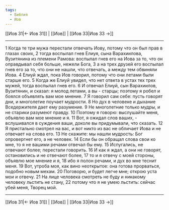 ```yaml
---
tags:
  - Библия
  - Иов
---
```

[[Иов 31|← Иов 31]] | [[Иов]] | [[Иов 33|Иов 33 →]]

---
1 Когда те три мужа перестали отвечать Иову, потому что он был прав в глазах своих,
2 тогда воспылал гнев Елиуя, сына Варахиилова, Вузитянина из племени Рамова: воспылал гнев его на Иова за то, что он оправдывал себя больше, нежели Бога,
3 а на трех друзей его воспылал гнев его за то, что они не нашли, что отвечать, а между тем обвиняли Иова.
4 Елиуй ждал, пока Иов говорил, потому что они летами были старше его.
5 Когда же Елиуй увидел, что нет ответа в устах тех трех мужей, тогда воспылал гнев его.
6 И отвечал Елиуй, сын Варахиилов, Вузитянин, и сказал: я молод летами, а вы - старцы; поэтому я робел и боялся объявлять вам мое мнение.
7 Я говорил сам себе: пусть говорят дни, и многолетие поучает мудрости.
8 Но дух в человеке и дыхание Вседержителя дает ему разумение.
9 Не многолетние только мудры, и не старики разумеют правду.
10 Поэтому я говорю: выслушайте меня, объявлю вам мое мнение и я.
11 Вот, я ожидал слов ваших, - вслушивался в суждения ваши, доколе вы придумывали, что сказать.
12 Я пристально смотрел на вас, и вот никто из вас не обличает Иова и не отвечает на слова его.
13 Не скажите: мы нашли мудрость: Бог опровергнет его, а не человек.
14 Если бы он обращал слова свои ко мне, то я не вашими речами отвечал бы ему.
15 Испугались, не отвечают более; перестали говорить.
16 И как я ждал, а они не говорят, остановились и не отвечают более,
17 то и я отвечу с моей стороны, объявлю мое мнение и я,
18 ибо я полон речами, и дух во мне теснит меня.
19 Вот, утроба моя, как вино неоткрытое: она готова прорваться, подобно новым мехам.
20 Поговорю, и будет легче мне; открою уста мои и отвечу.
21 На лице человека смотреть не буду и никакому человеку льстить не стану,
22 потому что я не умею льстить: сейчас убей меня, Творец мой.

---
[[Иов 31|← Иов 31]] | [[Иов]] | [[Иов 33|Иов 33 →]]